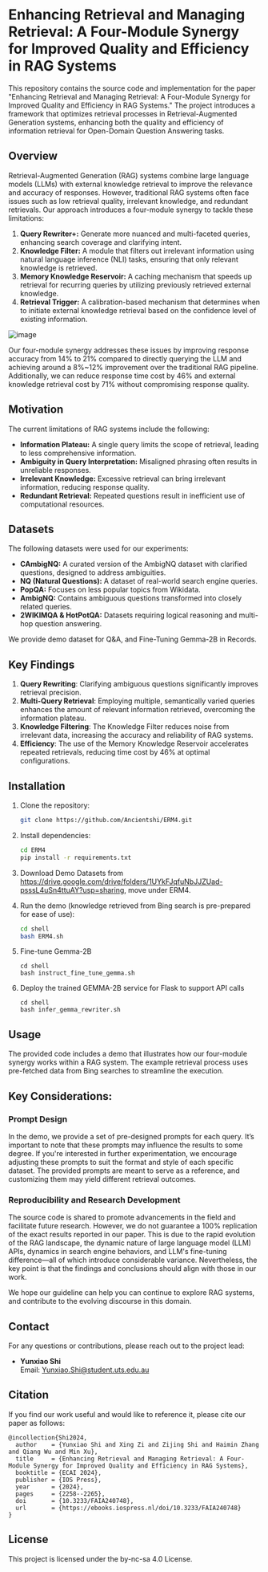 
# Enhancing Retrieval and Managing Retrieval: A Four-Module Synergy for Improved Quality and Efficiency in RAG Systems

This repository contains the source code and implementation for the paper "Enhancing Retrieval and Managing Retrieval: A Four-Module Synergy for Improved Quality and Efficiency in RAG Systems." The project introduces a framework that optimizes retrieval processes in Retrieval-Augmented Generation systems, enhancing both the quality and efficiency of information retrieval for Open-Domain Question Answering tasks.

## Overview

Retrieval-Augmented Generation (RAG) systems combine large language models (LLMs) with external knowledge retrieval to improve the relevance and accuracy of responses. However, traditional RAG systems often face issues such as low retrieval quality, irrelevant knowledge, and redundant retrievals. Our approach introduces a four-module synergy to tackle these limitations:

1. **Query Rewriter+:** Generate more nuanced and multi-faceted queries, enhancing search coverage and clarifying intent.
2. **Knowledge Filter:** A module that filters out irrelevant information using natural language inference (NLI) tasks, ensuring that only relevant knowledge is retrieved.
3. **Memory Knowledge Reservoir:** A caching mechanism that speeds up retrieval for recurring queries by utilizing previously retrieved external knowledge.
4. **Retrieval Trigger:** A calibration-based mechanism that determines when to initiate external knowledge retrieval based on the confidence level of existing information.

<img alt="image" src="https://github.com/user-attachments/assets/9eee72d0-ac96-4b8e-91cd-19ceb3d217d2">

Our four-module synergy addresses these issues by improving response accuracy from 14% to 21% compared to directly querying the LLM and achieving around a 8%~12% improvement over the traditional RAG pipeline. Additionally, we can reduce response time cost by 46% and external knowledge retrieval cost by 71% without compromising response quality.

## Motivation

The current limitations of RAG systems include the following:

- **Information Plateau:** A single query limits the scope of retrieval, leading to less comprehensive information.
- **Ambiguity in Query Interpretation:** Misaligned phrasing often results in unreliable responses.
- **Irrelevant Knowledge:** Excessive retrieval can bring irrelevant information, reducing response quality.
- **Redundant Retrieval:** Repeated questions result in inefficient use of computational resources.

## Datasets

The following datasets were used for our experiments:
- **CAmbigNQ:** A curated version of the AmbigNQ dataset with clarified questions, designed to address ambiguities.
- **NQ (Natural Questions):** A dataset of real-world search engine queries.
- **PopQA:** Focuses on less popular topics from Wikidata.
- **AmbigNQ:** Contains ambiguous questions transformed into closely related queries.
- **2WIKIMQA & HotPotQA:** Datasets requiring logical reasoning and multi-hop question answering.

We provide demo dataset for Q&A, and Fine-Tuning Gemma-2B in Records.

## Key Findings

1. **Query Rewriting**: Clarifying ambiguous questions significantly improves retrieval precision.
2. **Multi-Query Retrieval**: Employing multiple, semantically varied queries enhances the amount of relevant information retrieved, overcoming the information plateau.
3. **Knowledge Filtering**: The Knowledge Filter reduces noise from irrelevant data, increasing the accuracy and reliability of RAG systems.
4. **Efficiency**: The use of the Memory Knowledge Reservoir accelerates repeated retrievals, reducing time cost by 46% at optimal configurations.

## Installation

1. Clone the repository:

   ```bash
   git clone https://github.com/Ancientshi/ERM4.git
   ```

2. Install dependencies:

   ```bash
   cd ERM4
   pip install -r requirements.txt
   ```
3. Download Demo Datasets from https://drive.google.com/drive/folders/1UYkFJqfuNbJJZUad-psssL4uSn4ttuAY?usp=sharing, move under ERM4.

4. Run the demo (knowledge retrieved from Bing search is pre-prepared for ease of use):

   ```bash
   cd shell
   bash ERM4.sh
   ```

5. Fine-tune Gemma-2B
   ```
   cd shell
   bash instruct_fine_tune_gemma.sh
   ```

6. Deploy the trained GEMMA-2B service for Flask to support API calls
   ```
   cd shell
   bash infer_gemma_rewriter.sh
   ```

## Usage

The provided code includes a demo that illustrates how our four-module synergy works within a RAG system. The example retrieval process uses pre-fetched data from Bing searches to streamline the execution. 

## Key Considerations:
### Prompt Design

In the demo, we provide a set of pre-designed prompts for each query. It’s important to note that these prompts may influence the results to some degree. If you're interested in further experimentation, we encourage adjusting these prompts to suit the format and style of each specific dataset. The provided prompts are meant to serve as a reference, and customizing them may yield different retrieval outcomes.

### Reproducibility and Research Development

The source code is shared to promote advancements in the field and facilitate future research. However, we do not guarantee a 100% replication of the exact results reported in our paper. This is due to the rapid evolution of the RAG landscape, the dynamic nature of large language model (LLM) APIs, dynamics in search engine behaviors, and LLM's fine-tuning difference—all of which introduce considerable variance. Nevertheless, the key point is that the findings and conclusions should align with those in our work.

We hope our guideline can help you can continue to explore RAG systems, and contribute to the evolving discourse in this domain.


## Contact

For any questions or contributions, please reach out to the project lead:

- **Yunxiao Shi**  
  Email: Yunxiao.Shi@student.uts.edu.au

## Citation
If you find our work useful and would like to reference it, please cite our paper as follows:

```bibtext
@incollection{Shi2024,
  author    = {Yunxiao Shi and Xing Zi and Zijing Shi and Haimin Zhang and Qiang Wu and Min Xu},
  title     = {Enhancing Retrieval and Managing Retrieval: A Four-Module Synergy for Improved Quality and Efficiency in RAG Systems},
  booktitle = {ECAI 2024},
  publisher = {IOS Press},
  year      = {2024},
  pages     = {2258--2265},
  doi       = {10.3233/FAIA240748},
  url       = {https://ebooks.iospress.nl/doi/10.3233/FAIA240748}
}
```

## License

This project is licensed under the by-nc-sa 4.0 License.
